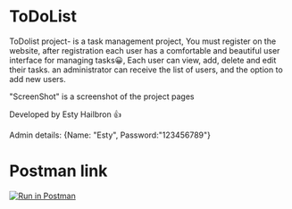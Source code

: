 # ToDoList
ToDolist project-
is a task management project,
You must register on the website, after registration each user has a comfortable and beautiful user interface for managing tasks😀,
Each user can view, add, delete and edit their tasks.
an administrator can receive the list of users, and the option to add new users.

"ScreenShot" is a screenshot of the project pages

Developed by Esty Hailbron 👍

Admin details: {Name: "Esty", Password:"123456789"}

# Postman link
[![Run in Postman](https://run.pstmn.io/button.svg)](https://app.getpostman.com/run-collection/24869712-26aa4937-19d3-495b-90ed-d615df22ad8f?action=collection%2Ffork&collection-url=entityId%3D24869712-26aa4937-19d3-495b-90ed-d615df22ad8f%26entityType%3Dcollection%26workspaceId%3D2a4982b8-b1f0-4dfb-8389-02ee815779b7)



